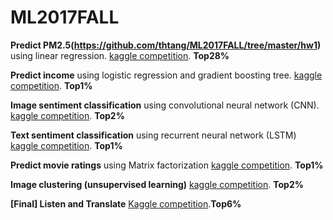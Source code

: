 # ML2017FALL

**Predict PM2.5(https://github.com/thtang/ML2017FALL/tree/master/hw1)** using linear regression. 
[kaggle competition](https://www.kaggle.com/c/ml-2017fall-hw1). **Top28%**

**Predict income** using logistic regression and gradient boosting tree.
[kaggle competition](https://www.kaggle.com/c/ml-2017fall-hw2). **Top1%**

**Image sentiment classification** using convolutional neural network (CNN).
[kaggle competition](https://www.kaggle.com/c/ml-2017fall-hw3). **Top2%**

**Text sentiment classification** using recurrent neural network (LSTM)
[kaggle competition](https://www.kaggle.com/c/ml-2017fall-hw4). **Top1%**

**Predict movie ratings** using Matrix factorization
[kaggle competition](https://www.kaggle.com/c/ml2017-fall-hw5). **Top1%**

**Image clustering (unsupervised learning)**
[kaggle competition](https://www.kaggle.com/c/ml2017fall-hw6). **Top2%**

**[Final] Listen and Translate** [Kaggle competition](https://www.kaggle.com/c/ml2017fallfinaltaiwanese/).**Top6%**
